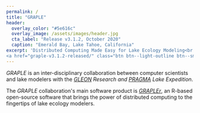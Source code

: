 ```yaml
---
permalink: /
title: "GRAPLE"
header:
  overlay_color: "#5e616c"
  overlay_image: /assets/images/header.jpg
  cta_label: "Release v3.1.2, October 2020"
  caption: "Emerald Bay, Lake Tahoe, California"
excerpt: 'Distributed Computing Made Easy for Lake Ecology Modeling<br /><br />
<a href="graple-v3.1.2-released/" class="btn btn--light-outline btn--small">Release v3.1.2, October 2020</a>'
---
```

*GRAPLE* is an inter-disciplinary collaboration between computer scientists and lake modelers with the *[GLEON] Research and [PRAGMA] Lake Expedition*.

The *GRAPLE* collaboration's main software product is *[GRAPLEr]*, an R-based open-source software that brings the power of distributed computing to the fingertips of lake ecology modelers.

[GLEON]: http://gleon.org/
[PRAGMA]: http://www.pragma-grid.net/
[GRAPLEr]: https://github.com/GRAPLE/
